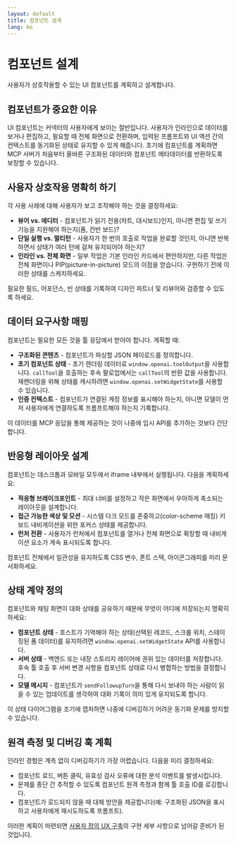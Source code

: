 ```yaml
---
layout: default
title: 컴포넌트 설계
lang: ko
---
```


# 컴포넌트 설계

사용자가 상호작용할 수 있는 UI 컴포넌트를 계획하고 설계합니다.

## 컴포넌트가 중요한 이유

UI 컴포넌트는 커넥터의 사용자에게 보이는 절반입니다. 사용자가 인라인으로 데이터를 보거나 편집하고, 필요할 때 전체 화면으로 전환하며, 입력된 프롬프트와 UI 액션 간의 컨텍스트를 동기화된 상태로 유지할 수 있게 해줍니다. 초기에 컴포넌트를 계획하면 MCP 서버가 처음부터 올바른 구조화된 데이터와 컴포넌트 메타데이터를 반환하도록 보장할 수 있습니다.

## 사용자 상호작용 명확히 하기

각 사용 사례에 대해 사용자가 보고 조작해야 하는 것을 결정하세요:

- **뷰어 vs. 에디터** - 컴포넌트가 읽기 전용(차트, 대시보드)인지, 아니면 편집 및 쓰기 기능을 지원해야 하는지(폼, 칸반 보드)?
- **단일 실행 vs. 멀티턴** - 사용자가 한 번의 호출로 작업을 완료할 것인지, 아니면 반복하면서 상태가 여러 턴에 걸쳐 유지되어야 하는지?
- **인라인 vs. 전체 화면** - 일부 작업은 기본 인라인 카드에서 편안하지만, 다른 작업은 전체 화면이나 PIP(picture-in-picture) 모드의 이점을 얻습니다. 구현하기 전에 이러한 상태를 스케치하세요.

필요한 필드, 어포던스, 빈 상태를 기록하여 디자인 파트너 및 리뷰어와 검증할 수 있도록 하세요.

## 데이터 요구사항 매핑

컴포넌트는 필요한 모든 것을 툴 응답에서 받아야 합니다. 계획할 때:

- **구조화된 콘텐츠** - 컴포넌트가 파싱할 JSON 페이로드를 정의합니다.
- **초기 컴포넌트 상태** - 초기 렌더링 데이터로 `window.openai.toolOutput`을 사용합니다. `callTool`을 호출하는 후속 팔로업에서는 `callTool`의 반환 값을 사용합니다. 재렌더링을 위해 상태를 캐시하려면 `window.openai.setWidgetState`를 사용할 수 있습니다.
- **인증 컨텍스트** - 컴포넌트가 연결된 계정 정보를 표시해야 하는지, 아니면 모델이 먼저 사용자에게 연결하도록 프롬프트해야 하는지 기록합니다.

이 데이터를 MCP 응답을 통해 제공하는 것이 나중에 임시 API를 추가하는 것보다 간단합니다.

## 반응형 레이아웃 설계

컴포넌트는 데스크톱과 모바일 모두에서 iframe 내부에서 실행됩니다. 다음을 계획하세요:

- **적응형 브레이크포인트** - 최대 너비를 설정하고 작은 화면에서 우아하게 축소되는 레이아웃을 설계합니다.
- **접근 가능한 색상 및 모션** - 시스템 다크 모드를 존중하고(color-scheme 매칭) 키보드 내비게이션을 위한 포커스 상태를 제공합니다.
- **런처 전환** - 사용자가 런처에서 컴포넌트를 열거나 전체 화면으로 확장할 때 내비게이션 요소가 계속 표시되도록 합니다.

컴포넌트 전체에서 일관성을 유지하도록 CSS 변수, 폰트 스택, 아이콘그래피를 미리 문서화하세요.

## 상태 계약 정의

컴포넌트와 채팅 화면이 대화 상태를 공유하기 때문에 무엇이 어디에 저장되는지 명확히 하세요:

- **컴포넌트 상태** - 호스트가 기억해야 하는 상태(선택된 레코드, 스크롤 위치, 스테이징된 폼 데이터)를 유지하려면 `window.openai.setWidgetState` API를 사용합니다.
- **서버 상태** - 백엔드 또는 내장 스토리지 레이어에 권위 있는 데이터를 저장합니다. 후속 툴 호출 후 서버 변경 사항을 컴포넌트 상태로 다시 병합하는 방법을 결정합니다.
- **모델 메시지** - 컴포넌트가 `sendFollowupTurn`을 통해 다시 보내야 하는 사람이 읽을 수 있는 업데이트를 생각하여 대화 기록이 의미 있게 유지되도록 합니다.

이 상태 다이어그램을 조기에 캡처하면 나중에 디버깅하기 어려운 동기화 문제를 방지할 수 있습니다.

## 원격 측정 및 디버깅 훅 계획

인라인 경험은 계측 없이 디버깅하기가 가장 어렵습니다. 다음을 미리 결정하세요:

- 컴포넌트 로드, 버튼 클릭, 유효성 검사 오류에 대한 분석 이벤트를 발생시킵니다.
- 문제를 종단 간 추적할 수 있도록 컴포넌트 원격 측정과 함께 툴 호출 ID를 로깅합니다.
- 컴포넌트가 로드되지 않을 때 대체 방안을 제공합니다(예: 구조화된 JSON을 표시하고 사용자에게 재시도하도록 프롬프트).

이러한 계획이 마련되면 [사용자 정의 UX 구축](../build/custom-ux.md)의 구현 세부 사항으로 넘어갈 준비가 된 것입니다.
